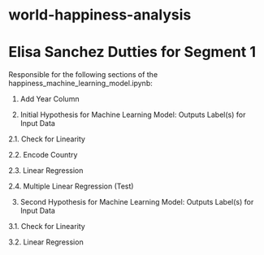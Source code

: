 # world-happiness-analysis

# Elisa Sanchez Dutties for Segment 1
Responsible for the following sections of the happiness_machine_learning_model.ipynb:

1. Add Year Column

2. Initial Hypothesis for Machine Learning Model: Outputs Label(s) for Input Data

2.1. Check for Linearity

2.2. Encode Country

2.3. Linear Regression

2.4. Multiple Linear Regression (Test)

3. Second Hypothesis for Machine Learning Model: Outputs Label(s) for Input Data

3.1. Check for Linearity

3.2. Linear Regression

